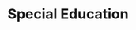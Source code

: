 ---
layout: bos_content
permalink: /featured-analysis/special-education/
title: Special Education
components:
- breadcrumbs:
  - title: Home
    url: "/"
  - title: Budget
    url: "/budget"
  - title: Featured Analysis
    url: "/featured-analysis/"
  - current: Special Education
  - published: 4/13/17
- intro:
  - title: Special education
    short_desc: >
      
    description: >
      
    sidebar_menu: true    
- text_block:
---